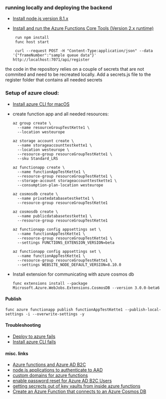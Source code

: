 ### running locally and deploying the backend
- [Install node.js version 8.1.x](https://nodejs.org/en/download/)
- [Install and run the Azure Functions Core Tools (Version 2.x runtime)](https://docs.microsoft.com/en-us/azure/azure-functions/functions-run-local)


       run npm install
       func host start

       curl --request POST -H "Content-Type:application/json" --data '{"frameNumber":"sample queue data"}' http://localhost:7071/api/register

the code in the repository relies on a couple of secrets that are not commited and need to be recreated locally.
Add a secrets.js file to the register folder that contains all needed secrets


### Setup of azure cloud:
- [Install azure CLI for macOS](https://docs.microsoft.com/en-us/cli/azure/install-azure-cli-macos?view=azure-cli-latest)
- create function app and all needed resources:

      az group create \
        --name resourceGroupTestKette1 \
        --location westeurope

      az storage account create \
        --name storageaccounttestkette1 \
        --location westeurope \
        --resource-group resourceGroupTestKette1 \
        --sku Standard_LRS

      az functionapp create \
        --name functionAppTestKette1 \
        --resource-group resourceGroupTestKette1 \
        --storage-account storageaccounttestkette1 \
        --consumption-plan-location westeurope

      az cosmosdb create \
        --name privatedatabasetestkette1 \
        --resource-group resourceGroupTestKette1

      az cosmosdb create \
        --name publicdatabasetestkette1 \
        --resource-group resourceGroupTestKette1

      az functionapp config appsettings set \
        --name functionAppTestKette1 \
        --resource-group resourceGroupTestKette1 \
        --settings FUNCTIONS_EXTENSION_VERSION=beta

      az functionapp config appsettings set \
        --name functionAppTestKette1 \
        --resource-group resourceGroupTestKette1 \
        --settings WEBSITE_NODE_DEFAULT_VERSION=8.10.0


- Install extension for communicating with azure cosmos db

      func extensions install --package Microsoft.Azure.WebJobs.Extensions.CosmosDB --version 3.0.0-beta6
#### Publish
    func azure functionapp publish functionAppTestKette1 --publish-local-settings -i --overwrite-settings -y
#### Troubleshooting
- [Deploy to azure fails](https://github.com/Azure/azure-functions-core-tools/issues/352)
- [Install azure CLI fails](https://github.com/Homebrew/homebrew-core/issues/19286)



#### misc. links
- [Azure functions and Azure AD B2C](https://blogs.msdn.microsoft.com/hmahrt/2017/03/07/azure-active-directory-b2c-and-azure-functions/)
- [node.js applications to authenticate to AAD](https://github.com/AzureAD/azure-activedirectory-library-for-nodejs)
- [custom domains for azure functions](https://docs.microsoft.com/en-us/azure/azure-functions/scripts/functions-cli-configure-custom-domain)
- [enable password reset for Azure AD B2C Users](https://docs.microsoft.com/en-us/azure/active-directory-b2c/active-directory-b2c-reference-sspr)
- [getting secrects out of key vaults from inside azure functions](https://medium.com/statuscode/getting-key-vault-secrets-in-azure-functions-37620fd20a0b)
- [Create an Azure Function that connects to an Azure Cosmos DB](https://docs.microsoft.com/en-us/azure/azure-functions/scripts/functions-cli-create-function-app-connect-to-cosmos-db)
